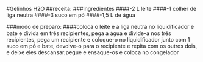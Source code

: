 #Gelinhos H2O
##receita:
###ingredientes
####-2 L leite
####-1 colher de liga neutra
####-3 suco em pó
####-1,5 L de água

###modo de preparo:
####coloca o leite e a liga neutra no liquidificador e bate e divida em três recipientes, pega a água e divide-a nos três recipientes, pega um recipiente e coloque-o no liquidificador junto com 1 suco em pó e bate, devolve-o para o recipiente e repita com os outros dois, e deixe eles descansar;pegue e ensaque-os e coloca no congelador
